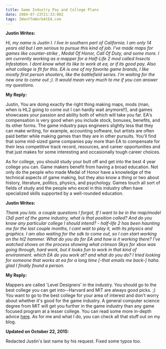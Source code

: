 ```yaml
---
title: Game Industry Pay and College Plans
date: 2004-07-23T21:33:00Z
tags: IWantToWorkAtEA.com
---
```

**Justin Writes:**

*Hi, my name is Justin I. I live in southern part of California. I am only 14
years old but I am serious to pursue this kind of job. I've made maps for games
like counter-strike , Medal Of Honor, Call Of Duty, and some more. I am
currently working as a mapper for a Half-Life 2 mod called Insects Infestation.
I dont know what its like to work at ea, or if its good pay. Also what college
is fit for this. EA is one of my favorite game brands, I like mostly first
person shooters, like the battlefield series. I'm waiting for the new one to
come out ;). It would mean very much to me if you can answer my questions.*

**My Reply:**

Justin, You are doing exactly the right thing making maps, mods (man, when is HL2
going to come out I can hardly wait anymore!!), and games showcases your passion
and ability both of which will take you far. EA's compensation is very good when
you include stock, bonuses, benefits, and its other forms. The game industry
pays engineers slightly less that they can make writing, for example, accounting
software, but artists are often paid better while making games than they are in
other pursuits. You'll find that some mid-sized game companies pay more than EA
to compensate for their less competitive track record, resources, and career
opportunities and that just makes for some interesting and occasionally tough
career choices.

As for college, you should study your butt off and get into the best 4 year
college you can. Game makers benefit from having a broad education. Not only do
the people who made Medal of Honor have a knowledge of the technical aspects of
game making, but they also know a thing or two about history, literature,
politics, physics, and psychology. Games touch all sort of fields of study and
the people who excel in this industry often have specialized skills supported by
a well-rounded education.

**Justin Writes:**

*Thank you lots. a couple questions I forgot, If I want to be in the map/model
(3d) part of the game industry, what is that position called? And do you know
any particular college I should intend? - half-life 2 has been haunting me for
the last couple months, I cant wait to play it, with its physics and graphics. I
am also waiting for the sdk to come out, so I can start working on the hl2
hammer. What do you do for EA and how is it working there? I've watched shows on
the process showing what crimson Skys for xbox was going through, hard work, but
it looks fun to work in that kind of environment. which EA do you work at? and
what do you do? I tried looking for someone that works at ea for a long time
[-that emails me back-] haha. glad I finally found a person.*

**My Reply:**

Mappers are called 'Level Designers' in the industry. You should go to the best
college you can get into--Harvard and MIT are always good picks. ;) You want to
go to the best college for your area of interest and don't worry about whether
it's good for the game industry. A general computer science degree from MIT will
get you further in the game industry than any game focused program at a lesser
college. You can read some more in-depth advice [here][1]. As for me and what I
do, you can check all that stuff out on my blog.

**Updated on October 22, 2015:**

Redacted Justin's last name by his request. Fixed some typos too.

 [1]: http://www.sloperama.com/advice/designprep.htm


